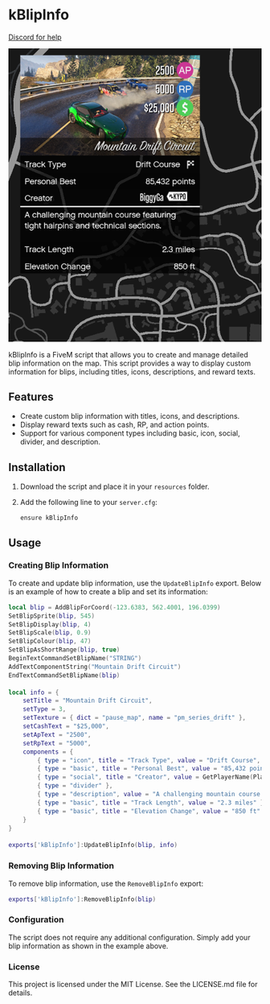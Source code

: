 # kBlipInfo
[Discord for help](https://discord.gg/5Da9eCfEec)
<p align="center">
  <img src="images/preview.png" alt="kBlipInfo Preview">
</p>

kBlipInfo is a FiveM script that allows you to create and manage detailed blip information on the map. This script provides a way to display custom information for blips, including titles, icons, descriptions, and reward texts.

## Features

- Create custom blip information with titles, icons, and descriptions.
- Display reward texts such as cash, RP, and action points.
- Support for various component types including basic, icon, social, divider, and description.

## Installation

1. Download the script and place it in your `resources` folder.
2. Add the following line to your `server.cfg`:

    ```plaintext
    ensure kBlipInfo
    ```

## Usage

### Creating Blip Information

To create and update blip information, use the `UpdateBlipInfo` export. Below is an example of how to create a blip and set its information:

```lua
local blip = AddBlipForCoord(-123.6383, 562.4001, 196.0399)
SetBlipSprite(blip, 545) 
SetBlipDisplay(blip, 4)
SetBlipScale(blip, 0.9)
SetBlipColour(blip, 47)   
SetBlipAsShortRange(blip, true)
BeginTextCommandSetBlipName("STRING")
AddTextComponentString("Mountain Drift Circuit") 
EndTextCommandSetBlipName(blip)

local info = {
    setTitle = "Mountain Drift Circuit",
    setType = 3,
    setTexture = { dict = "pause_map", name = "pm_series_drift" },
    setCashText = "$25,000",
    setApText = "2500",
    setRpText = "5000",
    components = {
        { type = "icon", title = "Track Type", value = "Drift Course", iconIndex = 2, iconHudColor = 1, isTicked = false },
        { type = "basic", title = "Personal Best", value = "85,432 points" },
        { type = "social", title = "Creator", value = GetPlayerName(PlayerId()), isSocialClubName = true },
        { type = "divider" },
        { type = "description", value = "A challenging mountain course featuring tight hairpins and technical sections." },
        { type = "basic", title = "Track Length", value = "2.3 miles" },
        { type = "basic", title = "Elevation Change", value = "850 ft" }
    }
}

exports['kBlipInfo']:UpdateBlipInfo(blip, info)
```

### Removing Blip Information

To remove blip information, use the `RemoveBlipInfo` export:

```lua
exports['kBlipInfo']:RemoveBlipInfo(blip)
```

### Configuration

The script does not require any additional configuration. Simply add your blip information as shown in the example above.

### License

This project is licensed under the MIT License. See the LICENSE.md file for details.
